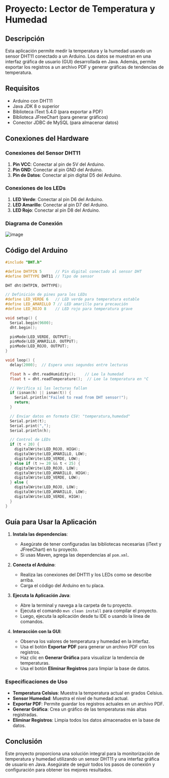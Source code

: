 # Proyecto: Lector de Temperatura y Humedad

## Descripción
Esta aplicación permite medir la temperatura y la humedad usando un sensor DHT11 conectado a un Arduino. Los datos se muestran en una interfaz gráfica de usuario (GUI) desarrollada en Java. Además, permite exportar los registros a un archivo PDF y generar gráficas de tendencias de temperatura.

## Requisitos
- Arduino con DHT11
- Java JDK 8 o superior
- Biblioteca iText 5.4.0 (para exportar a PDF)
- Biblioteca JFreeChart (para generar gráficos)
- Conector JDBC de MySQL (para almacenar datos)

## Conexiones del Hardware

### Conexiones del Sensor DHT11
1. **Pin VCC**: Conectar al pin de 5V del Arduino.
2. **Pin GND**: Conectar al pin GND del Arduino.
3. **Pin de Datos**: Conectar al pin digital D5 del Arduino.

### Conexiones de los LEDs
1. **LED Verde**: Conectar al pin D6 del Arduino.
2. **LED Amarillo**: Conectar al pin D7 del Arduino.
3. **LED Rojo**: Conectar al pin D8 del Arduino.

### Diagrama de Conexión

![image](https://github.com/user-attachments/assets/37c09da2-d6c9-4b67-8ec0-2c57ea4ab71f)


## Código del Arduino

```cpp
#include "DHT.h"

#define DHTPIN 5      // Pin digital conectado al sensor DHT
#define DHTTYPE DHT11 // Tipo de sensor

DHT dht(DHTPIN, DHTTYPE);

// Definición de pines para los LEDs
#define LED_VERDE 6   // LED verde para temperatura estable
#define LED_AMARILLO 7 // LED amarillo para precaución
#define LED_ROJO 8    // LED rojo para temperatura grave

void setup() {
  Serial.begin(9600);
  dht.begin();

  pinMode(LED_VERDE, OUTPUT);
  pinMode(LED_AMARILLO, OUTPUT);
  pinMode(LED_ROJO, OUTPUT);
}

void loop() {
  delay(2000);  // Espera unos segundos entre lecturas

  float h = dht.readHumidity();    // Lee la humedad
  float t = dht.readTemperature();  // Lee la temperatura en °C

  // Verifica si las lecturas fallan
  if (isnan(h) || isnan(t)) {
    Serial.println("Failed to read from DHT sensor!");
    return;
  }

  // Enviar datos en formato CSV: "temperatura,humedad"
  Serial.print(t);
  Serial.print(",");
  Serial.println(h);

  // Control de LEDs
  if (t < 20) {
    digitalWrite(LED_ROJO, HIGH);
    digitalWrite(LED_AMARILLO, LOW);
    digitalWrite(LED_VERDE, LOW);
  } else if (t >= 20 && t < 25) {
    digitalWrite(LED_ROJO, LOW);
    digitalWrite(LED_AMARILLO, HIGH);
    digitalWrite(LED_VERDE, LOW);
  } else {
    digitalWrite(LED_ROJO, LOW);
    digitalWrite(LED_AMARILLO, LOW);
    digitalWrite(LED_VERDE, HIGH);
  }
}
```

## Guía para Usar la Aplicación

1. **Instala las dependencias**:
   - Asegúrate de tener configuradas las bibliotecas necesarias (iText y JFreeChart) en tu proyecto.
   - Si usas Maven, agrega las dependencias al `pom.xml`.

2. **Conecta el Arduino**:
   - Realiza las conexiones del DHT11 y los LEDs como se describe arriba.
   - Carga el código del Arduino en tu placa.

3. **Ejecuta la Aplicación Java**:
   - Abre la terminal y navega a la carpeta de tu proyecto.
   - Ejecuta el comando `mvn clean install` para compilar el proyecto.
   - Luego, ejecuta la aplicación desde tu IDE o usando la línea de comandos.

4. **Interacción con la GUI**:
   - Observa los valores de temperatura y humedad en la interfaz.
   - Usa el botón **Exportar PDF** para generar un archivo PDF con los registros.
   - Haz clic en **Generar Gráfica** para visualizar la tendencia de temperaturas.
   - Usa el botón **Eliminar Registros** para limpiar la base de datos.

### Especificaciones de Uso

- **Temperatura Celsius**: Muestra la temperatura actual en grados Celsius.
- **Sensor Humedad**: Muestra el nivel de humedad actual.
- **Exportar PDF**: Permite guardar los registros actuales en un archivo PDF.
- **Generar Gráfica**: Crea un gráfico de las temperaturas más altas registradas.
- **Eliminar Registros**: Limpia todos los datos almacenados en la base de datos.

## Conclusión

Este proyecto proporciona una solución integral para la monitorización de temperatura y humedad utilizando un sensor DHT11 y una interfaz gráfica de usuario en Java. Asegúrate de seguir todos los pasos de conexión y configuración para obtener los mejores resultados.
